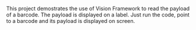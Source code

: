This project demostrates the use of Vision Framework to read the payload of a barcode.
The payload is displayed on a label.
Just run the code, point to a barcode and its payload is displayed on screen.
